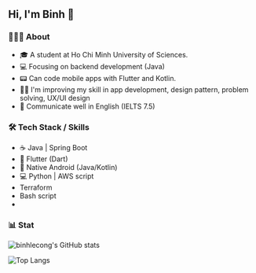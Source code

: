 ## Hi, I'm Binh 👋

### 👨🏻‍💻 About
- 🎓 A student at Ho Chi Minh University of Sciences.
- 💻 Focusing on backend development (Java)
- 📟 Can code mobile apps with Flutter and Kotlin.
- 🏃‍♂️ I'm improving my skill in app development, design pattern, problem solving, UX/UI design
- 💬 Communicate well in English (IELTS 7.5)

### 🛠 Tech Stack / Skills
- ☕ Java | Spring Boot
- 🎯 Flutter (Dart)
- 📱 Native Android (Java/Kotlin)
- 💻 Python | AWS script
- Terraform
- Bash script
- 

### 📊 Stat
![binhlecong's GitHub stats](https://github-readme-stats.vercel.app/api?username=binhlecong&show_icons=true&theme=cobalt)

![Top Langs](https://github-readme-stats.vercel.app/api/top-langs/?username=binhlecong&theme=nightowl&layout=compact)
